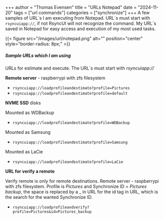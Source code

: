 +++
author = "Thomas Evensen"
title = "URLs Notepad"
date = "2024-11-20"
tags = ["url commands"]
categories = ["synchronize"]
+++
A few samples of URL´s I am executing from Notepad. URL´s must start with `rsyncuiapp://`, if not RsyncUI will not recognize the command.  My URL´s saved in Notepad for easy access and execution of my most used tasks.

{{< figure src="/images/url/notepad.png" alt="" position="center" style="border-radius: 8px;" >}}

##### Sample URLs which I am using

URLs for estimate and execute. The URL´s must start with *rsyncuiapp://*

**Remote server** - raspberrypi with zfs filesystem

- `rsyncuiapp://loadprofileandestimate?profile=Pictures`
- `rsyncuiapp://loadprofileandestimate?profile=default`

**NVME SSD** disks

Mounted as WDBackup

- `rsyncuiapp://loadprofileandestimate?profile=WDBackup`

Mounted as Samsung

- `rsyncuiapp://loadprofileandestimate?profile=Samsung`

Mounted as LaCie

- `rsyncuiapp://loadprofileandestimate?profile=LaCie`

**URL for verify a remote**

Verify remote is only for remote destinations. Remote server - raspberrypi with zfs filesystem. Profile is *Pictures* and Synchronize ID = *Pictures backup*, the space is replaced by a \_ in URL for the id tag in URL, which is the search for the wanted Synchronize ID.

- `rsyncuiapp://loadprofileandverify?profile=Pictures&id=Pictures_backup`

